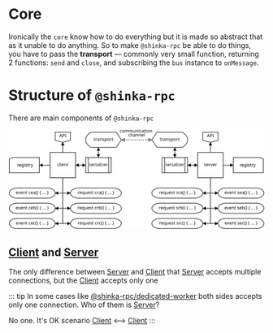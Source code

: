 # Core

Ironically the `core` know how to do everything but it is made so abstract that
as it unable to do anything. So to make `@shinka-rpc` be able to do things, you
have to pass the **transport** &mdash; commonly very small function, returning 2
functions: `send` and `close`, and subscribing the `bus` instance to `onMessage`.

# Structure of `@shinka-rpc`

There are main components of `@shinka-rpc`

![diagram](../img/shinka-structure.svg "Structure of `@shinka-rpc`")

## [Client](./client-bus) and [Server](./server-bus)

The only difference between [Server](./server-bus) and [Client](./client-bus)
that [Server](./server-bus) accepts multiple connections, but the
[Client](./client-bus) accepts only one

::: tip
In some cases like
[@shinka-rpc/dedicated-worker](https://www.npmjs.com/package/@shinka-rpc/dedicated-worker)
both sides accepts only one connection. Who of them is [Server](./server-bus)?

No one. It's OK scenario [Client](./client-bus) &longleftrightarrow; [Client](./client-bus)
:::

